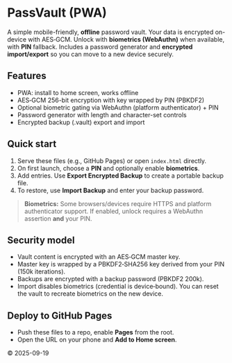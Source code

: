 # PassVault (PWA)

A simple mobile-friendly, **offline** password vault. Your data is encrypted on-device with AES‑GCM. Unlock with **biometrics (WebAuthn)** when available, with **PIN** fallback. Includes a password generator and **encrypted import/export** so you can move to a new device securely.

## Features
- PWA: install to home screen, works offline
- AES‑GCM 256-bit encryption with key wrapped by PIN (PBKDF2)
- Optional biometric gating via WebAuthn (platform authenticator) + PIN
- Password generator with length and character-set controls
- Encrypted backup (.vault) export and import

## Quick start
1. Serve these files (e.g., GitHub Pages) or open `index.html` directly.
2. On first launch, choose a **PIN** and optionally enable **biometrics**.
3. Add entries. Use **Export Encrypted Backup** to create a portable backup file.
4. To restore, use **Import Backup** and enter your backup password.

> **Biometrics:** Some browsers/devices require HTTPS and platform authenticator support. If enabled, unlock requires a WebAuthn assertion **and** your PIN.

## Security model
- Vault content is encrypted with an AES‑GCM master key.
- Master key is wrapped by a PBKDF2‑SHA256 key derived from your PIN (150k iterations).
- Backups are encrypted with a backup password (PBKDF2 200k).
- Import disables biometrics (credential is device‑bound). You can reset the vault to recreate biometrics on the new device.

## Deploy to GitHub Pages
- Push these files to a repo, enable **Pages** from the root.
- Open the URL on your phone and **Add to Home screen**.

© 2025-09-19
